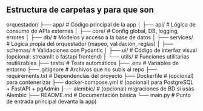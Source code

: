 ## Estructura de carpetas y para que son

orquestador/
├── app/                         # Código principal de la app
│   ├── api/                     # Lógica de consumo de APIs externas
│   ├── core/                    # Config global, DB, logging, errores
│   ├── db/                      # Modelos y acceso a la base de datos
│   ├── services/                # Lógica propia del orquestador (mapeo, validación, reglas)
│   ├── schemas/                 # Validaciones con Pydantic
│   ├── ui/                      # Código de interfaz visual (opcional: streamlit o fastapi frontend)
│   └── utils/                   # Funciones utilitarias reutilizables
├── tests/                       # Tests automáticos
├── .env                         # Variables de entorno
├── .gitignore                   # Archivos que no subís al repo
├── requirements.txt             # Dependencias del proyecto
├── Dockerfile                   # (opcional) para contenerizar
├── docker-compose.yml           # (opcional) para PostgreSQL + FastAPI + pgAdmin
├── alembic/                     # (opcional) migraciones de BD si usás Alembic
├── README.md                    # Documentación básica
└── main.py                      # Punto de entrada principal (levanta la app)
